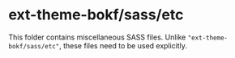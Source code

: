 # ext-theme-bokf/sass/etc

This folder contains miscellaneous SASS files. Unlike `"ext-theme-bokf/sass/etc"`, these files
need to be used explicitly.
